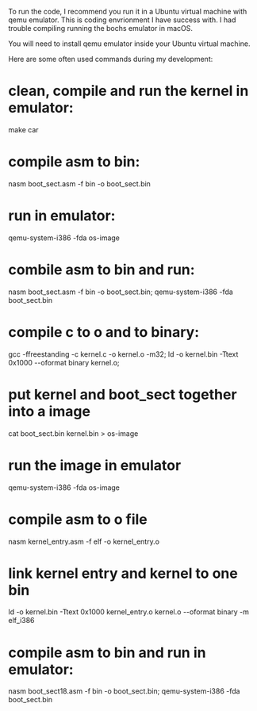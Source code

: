 To run the code, I recommend you run it in a Ubuntu virtual machine with qemu emulator. This is coding envrionment I have success with. I had trouble compiling running the bochs emulator in macOS. 

You will need to install qemu emulator inside your Ubuntu virtual machine.

Here are some often used commands during my development:

# clean, compile and run the kernel in emulator:

make car

# compile asm to bin:

nasm boot_sect.asm -f bin -o boot_sect.bin

# run in emulator:

qemu-system-i386 -fda os-image

# combile asm to bin and run:

nasm boot_sect.asm -f bin -o boot_sect.bin; qemu-system-i386 -fda boot_sect.bin

# compile c to o and to binary:

gcc -ffreestanding -c kernel.c -o kernel.o -m32;
ld -o kernel.bin -Ttext 0x1000 --oformat binary kernel.o;

# put kernel and boot_sect together into a image

cat boot_sect.bin kernel.bin > os-image

# run the image in emulator

qemu-system-i386 -fda os-image

# compile asm to o file

nasm kernel_entry.asm -f elf -o kernel_entry.o

# link kernel entry and kernel to one bin 

ld -o kernel.bin -Ttext 0x1000 kernel_entry.o kernel.o --oformat binary -m elf_i386

# compile asm to bin and run in emulator:

nasm boot_sect18.asm -f bin -o boot_sect.bin; qemu-system-i386 -fda boot_sect.bin
